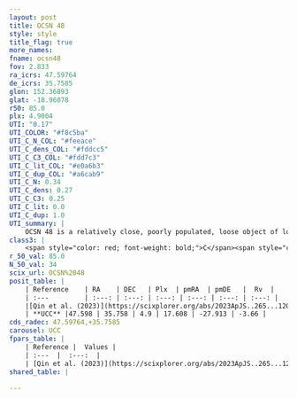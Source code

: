 ```yaml
---
layout: post
title: OCSN 48
style: style
title_flag: true
more_names: 
fname: ocsn48
fov: 2.833
ra_icrs: 47.59764
de_icrs: 35.7585
glon: 152.36893
glat: -18.96078
r50: 85.0
plx: 4.9004
UTI: "0.17"
UTI_COLOR: "#f8c5ba"
UTI_C_N_COL: "#feeace"
UTI_C_dens_COL: "#fddcc5"
UTI_C_C3_COL: "#fdd7c3"
UTI_C_lit_COL: "#e0a6b3"
UTI_C_dup_COL: "#a6cab9"
UTI_C_N: 0.34
UTI_C_dens: 0.27
UTI_C_C3: 0.25
UTI_C_lit: 0.0
UTI_C_dup: 1.0
UTI_summary: |
    OCSN 48 is a relatively close, poorly populated, loose object of low C3 quality. It was recently reported in the literature.
class3: |
    <span style="color: red; font-weight: bold;">C</span><span style="color: red; font-weight: bold;">C</span>
r_50_val: 85.0
N_50_val: 34
scix_url: OCSN%2048
posit_table: |
    | Reference    | RA    | DEC   | Plx  | pmRA  | pmDE   |  Rv  |
    | :---         | :---: | :---: | :---: | :---: | :---: | :---: |
    |[Qin et al. (2023)](https://scixplorer.org/abs/2023ApJS..265...12Q) | 47.61 | 35.76 | 5.02 | 17.61 | -28.59 | -2.99 |
    | **UCC** |47.598 | 35.758 | 4.9 | 17.608 | -27.913 | -3.66 | 
cds_radec: 47.59764,+35.7585
carousel: UCC
fpars_table: |
    | Reference |  Values |
    | :---  |  :---:  |
    | [Qin et al. (2023)](https://scixplorer.org/abs/2023ApJS..265...12Q) | `E(B-V)=0.07, m-M=6.79, logt=7.8` |
shared_table: |
    
---
```

